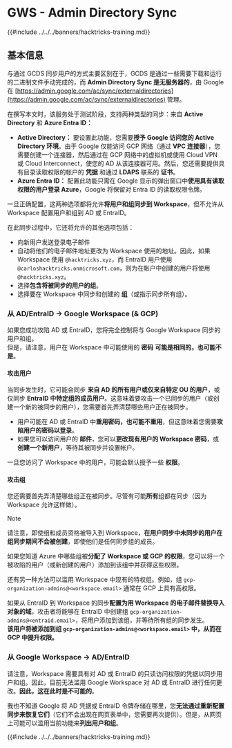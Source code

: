 # GWS - Admin Directory Sync

{{#include ../../../banners/hacktricks-training.md}}

## 基本信息

与通过 GCDS 同步用户的方式主要区别在于，GCDS 是通过一些需要下载和运行的二进制文件手动完成的，而 **Admin Directory Sync 是无服务器的**，由 Google 在 [https://admin.google.com/ac/sync/externaldirectories](https://admin.google.com/ac/sync/externaldirectories) 管理。

在撰写本文时，该服务处于测试阶段，支持两种类型的同步：来自 **Active Directory** 和 **Azure Entra ID：**

- **Active Directory：** 要设置此功能，您需要**授予 Google 访问您的 Active Directory 环境**。由于 Google 仅能访问 GCP 网络（通过 **VPC 连接器**），您需要创建一个连接器，然后通过在 GCP 网络中的虚拟机或使用 Cloud VPN 或 Cloud Interconnect，使您的 AD 从该连接器可用。然后，您还需要提供具有目录读取权限的帐户的 **凭据** 和通过 **LDAPS** 联系的 **证书**。
- **Azure Entra ID：** 配置此功能只需在 Google 显示的弹出窗口中**使用具有读取权限的用户登录 Azure**，Google 将保留对 Entra ID 的读取权限令牌。

一旦正确配置，这两种选项都将允许**将用户和组同步到 Workspace**，但不允许从 Workspace 配置用户和组到 AD 或 EntraID。

在此同步过程中，它还将允许的其他选项包括：

- 向新用户发送登录电子邮件
- 自动将他们的电子邮件地址更改为 Workspace 使用的地址。因此，如果 Workspace 使用 `@hacktricks.xyz`，而 EntraID 用户使用 `@carloshacktricks.onmicrosoft.com`，则为在帐户中创建的用户将使用 `@hacktricks.xyz`。
- 选择**包含将被同步的用户的组**。
- 选择要在 Workspace 中同步和创建的 **组**（或指示同步所有组）。

### 从 AD/EntraID -> Google Workspace (& GCP)

如果您成功攻陷 AD 或 EntraID，您将完全控制将与 Google Workspace 同步的用户和组。\
但是，请注意，用户在 Workspace 中可能使用的 **密码** **可能是相同的，也可能不是**。

#### 攻击用户

当同步发生时，它可能会同步 **来自 AD 的所有用户或仅来自特定 OU 的用户**，或仅同步 **EntraID 中特定组的成员用户**。这意味着要攻击一个已同步的用户（或创建一个新的被同步的用户），您需要首先弄清楚哪些用户正在被同步。

- 用户可能在 AD 或 EntraID 中**重用密码，也可能不重用**，但这意味着您需要**攻陷用户的密码以登录**。
- 如果您可以访问用户的 **邮件**，您可以**更改现有用户的 Workspace 密码**，或**创建一个新用户**，等待其被同步并设置帐户。

一旦您访问了 Workspace 中的用户，可能会默认授予一些 **权限**。

#### 攻击组

您还需要首先弄清楚哪些组正在被同步。尽管有可能**所有**组都在同步（因为 Workspace 允许这样做）。

> [!NOTE]
> 请注意，即使组和成员资格被导入到 Workspace，**在用户同步中未同步的用户在组同步期间不会被创建**，即使他们是任何同步组的成员。

如果您知道 Azure 中哪些组被**分配了 Workspace 或 GCP 的权限**，您可以将一个被攻陷的用户（或新创建的用户）添加到该组中并获得这些权限。

还有另一种方法可以滥用 Workspace 中现有的特权组。例如，组 `gcp-organization-admins@<workspace.email>` 通常在 GCP 上具有高权限。

如果从 EntraID 到 Workspace 的同步**配置为用 Workspace 的电子邮件替换导入对象的域**，攻击者将能够在 EntraID 中创建组 `gcp-organization-admins@<entraid.email>`，将用户添加到该组，并等待所有组的同步发生。\
**该用户将被添加到组 `gcp-organization-admins@<workspace.email>` 中，从而在 GCP 中提升权限。**

### 从 Google Workspace -> AD/EntraID

请注意，Workspace 需要具有对 AD 或 EntraID 的只读访问权限的凭据以同步用户和组。因此，目前无法滥用 Google Workspace 对 AD 或 EntraID 进行任何更改。**因此，这在此时是不可能的**。

我也不知道 Google 将 AD 凭据或 EntraID 令牌存储在哪里，您**无法通过重新配置同步来恢复它们**（它们不会出现在网页表单中，您需要再次提供）。但是，从网页上可能可以滥用当前功能来**列出用户和组**。

{{#include ../../../banners/hacktricks-training.md}}
